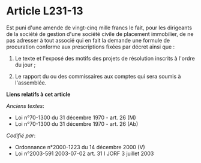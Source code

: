# Article L231-13

Est puni d'une amende de vingt-cinq mille francs le fait, pour les dirigeants de la société de gestion d'une société civile
de placement immobilier, de ne pas adresser à tout associé qui en fait la demande une formule de procuration conforme aux
prescriptions fixées par décret ainsi que :

1. Le texte et l'exposé des motifs des projets de résolution inscrits à l'ordre du jour ;

2. Le rapport du ou des commissaires aux comptes qui sera soumis à l'assemblée.

**Liens relatifs à cet article**

_Anciens textes_:

  - Loi n°70-1300 du 31 décembre 1970 - art. 26 (M)
  - Loi n°70-1300 du 31 décembre 1970 - art. 26 (Ab)

_Codifié par_:

  - Ordonnance n°2000-1223 du 14 décembre 2000 (V)
  - Loi n°2003-591 2003-07-02 art. 31 I JORF 3 juillet 2003
